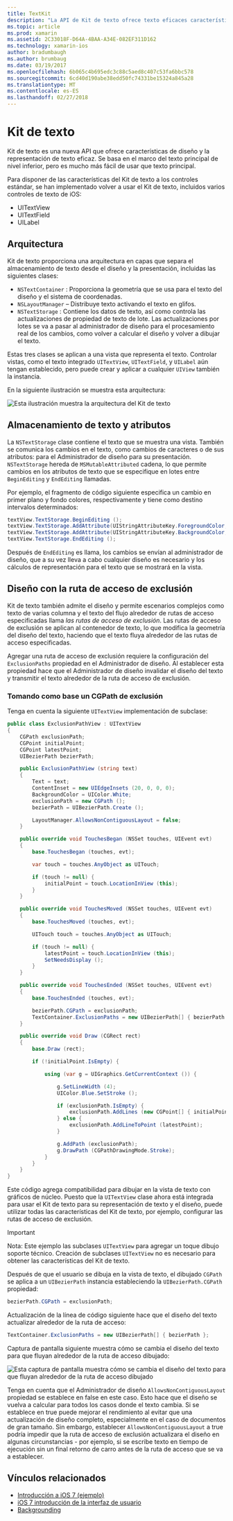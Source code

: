 ```yaml
---
title: TextKit
description: "La API de Kit de texto ofrece texto eficaces características de diseño y la representación en Xamarin.iOS."
ms.topic: article
ms.prod: xamarin
ms.assetid: 2C33018F-D64A-4BAA-A34E-082EF311D162
ms.technology: xamarin-ios
author: bradumbaugh
ms.author: brumbaug
ms.date: 03/19/2017
ms.openlocfilehash: 6b065c4b695edc3c88c5aed8c407c53fa6bbc578
ms.sourcegitcommit: 6cd40d190abe38edd50fc74331be15324a845a28
ms.translationtype: MT
ms.contentlocale: es-ES
ms.lasthandoff: 02/27/2018
---
```

# <a name="text-kit"></a>Kit de texto

Kit de texto es una nueva API que ofrece características de diseño y la representación de texto eficaz. Se basa en el marco del texto principal de nivel inferior, pero es mucho más fácil de usar que texto principal.

Para disponer de las características del Kit de texto a los controles estándar, se han implementado volver a usar el Kit de texto, incluidos varios controles de texto de iOS:

-  UITextView
-  UITextField
-  UILabel


## <a name="architecture"></a>Arquitectura

Kit de texto proporciona una arquitectura en capas que separa el almacenamiento de texto desde el diseño y la presentación, incluidas las siguientes clases:

-  `NSTextContainer` : Proporciona la geometría que se usa para el texto del diseño y el sistema de coordenadas.
-  `NSLayoutManager` – Distribuye texto activando el texto en glifos. 
-  `NSTextStorage` : Contiene los datos de texto, así como controla las actualizaciones de propiedad de texto de lote. Las actualizaciones por lotes se va a pasar al administrador de diseño para el procesamiento real de los cambios, como volver a calcular el diseño y volver a dibujar el texto.


Estas tres clases se aplican a una vista que representa el texto. Controlar vistas, como el texto integrado `UITextView`, `UITextField`, y `UILabel` aún tengan establecido, pero puede crear y aplicar a cualquier `UIView` también la instancia.

En la siguiente ilustración se muestra esta arquitectura:

 ![](textkit-images/textkitarch.png "Esta ilustración muestra la arquitectura del Kit de texto")

## <a name="text-storage-and-attributes"></a>Almacenamiento de texto y atributos

La `NSTextStorage` clase contiene el texto que se muestra una vista. También se comunica los cambios en el texto, como cambios de caracteres o de sus atributos: para el Administrador de diseño para su presentación. `NSTextStorage` hereda de `MSMutableAttributed` cadena, lo que permite cambios en los atributos de texto que se especifique en lotes entre `BeginEditing` y `EndEditing` llamadas.

Por ejemplo, el fragmento de código siguiente especifica un cambio en primer plano y fondo colores, respectivamente y tiene como destino intervalos determinados:

```csharp
textView.TextStorage.BeginEditing ();
textView.TextStorage.AddAttribute(UIStringAttributeKey.ForegroundColor, UIColor.Green, new NSRange(200, 400));
textView.TextStorage.AddAttribute(UIStringAttributeKey.BackgroundColor, UIColor.Black, new NSRange(210, 300));
textView.TextStorage.EndEditing ();
```

Después de `EndEditing` es llama, los cambios se envían al administrador de diseño, que a su vez lleva a cabo cualquier diseño es necesario y los cálculos de representación para el texto que se mostrará en la vista.

## <a name="layout-with-exclusion-path"></a>Diseño con la ruta de acceso de exclusión

Kit de texto también admite el diseño y permite escenarios complejos como texto de varias columna y el texto del flujo alrededor de rutas de acceso especificadas llama *las rutas de acceso de exclusión*. Las rutas de acceso de exclusión se aplican al contenedor de texto, lo que modifica la geometría del diseño del texto, haciendo que el texto fluya alrededor de las rutas de acceso especificadas.

Agregar una ruta de acceso de exclusión requiere la configuración del `ExclusionPaths` propiedad en el Administrador de diseño. Al establecer esta propiedad hace que el Administrador de diseño invalidar el diseño del texto y transmitir el texto alrededor de la ruta de acceso de exclusión.

### <a name="exclusion-based-on-a-cgpath"></a>Tomando como base un CGPath de exclusión

Tenga en cuenta la siguiente `UITextView` implementación de subclase:

```csharp
public class ExclusionPathView : UITextView
{
    CGPath exclusionPath;
    CGPoint initialPoint;
    CGPoint latestPoint;
    UIBezierPath bezierPath;

    public ExclusionPathView (string text)
    {
        Text = text;
        ContentInset = new UIEdgeInsets (20, 0, 0, 0);
        BackgroundColor = UIColor.White;
        exclusionPath = new CGPath ();
        bezierPath = UIBezierPath.Create ();

        LayoutManager.AllowsNonContiguousLayout = false;
    }

    public override void TouchesBegan (NSSet touches, UIEvent evt)
    {
        base.TouchesBegan (touches, evt);

        var touch = touches.AnyObject as UITouch;

        if (touch != null) {
            initialPoint = touch.LocationInView (this);
        }
    }

    public override void TouchesMoved (NSSet touches, UIEvent evt)
    {
        base.TouchesMoved (touches, evt);

        UITouch touch = touches.AnyObject as UITouch;

        if (touch != null) {
            latestPoint = touch.LocationInView (this);
            SetNeedsDisplay ();
        }
    }

    public override void TouchesEnded (NSSet touches, UIEvent evt)
    {
        base.TouchesEnded (touches, evt);

        bezierPath.CGPath = exclusionPath;
        TextContainer.ExclusionPaths = new UIBezierPath[] { bezierPath };
    }

    public override void Draw (CGRect rect)
    {
        base.Draw (rect);

        if (!initialPoint.IsEmpty) {

            using (var g = UIGraphics.GetCurrentContext ()) {

                g.SetLineWidth (4);
                UIColor.Blue.SetStroke ();

                if (exclusionPath.IsEmpty) {
                    exclusionPath.AddLines (new CGPoint[] { initialPoint, latestPoint });
                } else {
                    exclusionPath.AddLineToPoint (latestPoint);
                }

                g.AddPath (exclusionPath);
                g.DrawPath (CGPathDrawingMode.Stroke);
            }
        }
    }
}
```

Este código agrega compatibilidad para dibujar en la vista de texto con gráficos de núcleo. Puesto que la `UITextView` clase ahora está integrada para usar el Kit de texto para su representación de texto y el diseño, puede utilizar todas las características del Kit de texto, por ejemplo, configurar las rutas de acceso de exclusión.

> [!IMPORTANT]
>   Nota: Este ejemplo las subclases `UITextView` para agregar un toque dibujo soporte técnico. Creación de subclases `UITextView` no es necesario para obtener las características del Kit de texto.



Después de que el usuario se dibuja en la vista de texto, el dibujado `CGPath` se aplica a un `UIBezierPath` instancia estableciendo la `UIBezierPath.CGPath` propiedad:

```csharp
bezierPath.CGPath = exclusionPath;
```

Actualización de la línea de código siguiente hace que el diseño del texto actualizar alrededor de la ruta de acceso:

```csharp
TextContainer.ExclusionPaths = new UIBezierPath[] { bezierPath };
```

Captura de pantalla siguiente muestra cómo se cambia el diseño del texto para que fluyan alrededor de la ruta de acceso dibujado:

<!-- ![](textkit-images/exclusionpath1.png "This screenshot illustrates how the text layout changes to flow around the drawn path")--> 
![](textkit-images/exclusionpath2.png "Esta captura de pantalla muestra cómo se cambia el diseño del texto para que fluyan alrededor de la ruta de acceso dibujado")

Tenga en cuenta que el Administrador de diseño `AllowsNonContiguousLayout` propiedad se establece en false en este caso. Esto hace que el diseño se vuelva a calcular para todos los casos donde el texto cambia. Si se establece en true puede mejorar el rendimiento al evitar que una actualización de diseño completo, especialmente en el caso de documentos de gran tamaño. Sin embargo, establecer `AllowsNonContiguousLayout` a true podría impedir que la ruta de acceso de exclusión actualizara el diseño en algunas circunstancias - por ejemplo, si se escribe texto en tiempo de ejecución sin un final retorno de carro antes de la ruta de acceso que se va a establecer.


## <a name="related-links"></a>Vínculos relacionados

- [Introducción a iOS 7 (ejemplo)](https://developer.xamarin.com/samples/monotouch/IntroToiOS7)
- [iOS 7 introducción de la interfaz de usuario](~/ios/platform/introduction-to-ios7/ios7-ui.md)
- [Backgrounding](~/ios/app-fundamentals/backgrounding/index.md)
